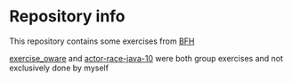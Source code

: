 # Repository info

This repository contains some exercises from [BFH](bfh.ch)

[exercise_oware](https://github.com/aemmo2/BFH/tree/main/exercise_oware) and [actor-race-java-10](https://github.com/aemmo2/BFH/tree/main/actor-race-java-10) were both group exercises and not exclusively done by myself
